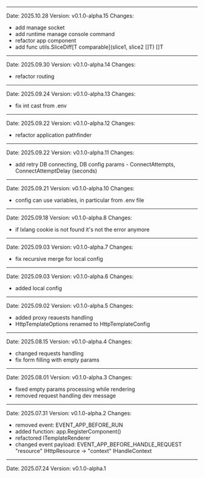 ------------------------------------------------------------------------------------------------------------------------
Date: 2025.10.28
Version: v0.1.0-alpha.15
Changes:
- add manage socket
- add runtime manage console command
- refactor app component
- add func utils.SliceDiff[T comparable](slice1, slice2 []T) []T

------------------------------------------------------------------------------------------------------------------------
Date: 2025.09.30
Version: v0.1.0-alpha.14
Changes:
- refactor routing

------------------------------------------------------------------------------------------------------------------------
Date: 2025.09.24
Version: v0.1.0-alpha.13
Changes:
- fix int cast from .env

------------------------------------------------------------------------------------------------------------------------
Date: 2025.09.22
Version: v0.1.0-alpha.12
Changes:
- refactor application pathfinder

------------------------------------------------------------------------------------------------------------------------
Date: 2025.09.22
Version: v0.1.0-alpha.11
Changes:
- add retry DB connecting, DB config params - ConnectAttempts, ConnectAttemptDelay (seconds)

------------------------------------------------------------------------------------------------------------------------
Date: 2025.09.21
Version: v0.1.0-alpha.10
Changes:
- config can use variables, in particular from .env file

------------------------------------------------------------------------------------------------------------------------
Date: 2025.09.18
Version: v0.1.0-alpha.8
Changes:
- if lxlang cookie is not found it's not the error anymore

------------------------------------------------------------------------------------------------------------------------
Date: 2025.09.03
Version: v0.1.0-alpha.7
Changes:
- fix recursive merge for local config

------------------------------------------------------------------------------------------------------------------------
Date: 2025.09.03
Version: v0.1.0-alpha.6
Changes:
- added local config

------------------------------------------------------------------------------------------------------------------------
Date: 2025.09.02
Version: v0.1.0-alpha.5
Changes:
- added proxy reauests handling
- HttpTemplateOptions renamed to HttpTemplateConfig

------------------------------------------------------------------------------------------------------------------------
Date: 2025.08.15
Version: v0.1.0-alpha.4
Changes:
- changed requests handling
- fix form filling with empty params

------------------------------------------------------------------------------------------------------------------------
Date: 2025.08.01
Version: v0.1.0-alpha.3
Changes:
- fixed empty params processing while rendering
- removed request handling dev message

------------------------------------------------------------------------------------------------------------------------
Date: 2025.07.31
Version: v0.1.0-alpha.2
Changes:
- removed event: EVENT_APP_BEFORE_RUN
- added function: app.RegisterComponent()
- refactored ITemplateRenderer
- changed event payload: EVENT_APP_BEFORE_HANDLE_REQUEST "resource" IHttpResource -> "context" IHandleContext

------------------------------------------------------------------------------------------------------------------------
Date: 2025.07.24
Version: v0.1.0-alpha.1
